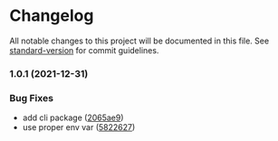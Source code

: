 # Changelog

All notable changes to this project will be documented in this file. See [standard-version](https://github.com/conventional-changelog/standard-version) for commit guidelines.

### 1.0.1 (2021-12-31)


### Bug Fixes

* add cli package ([2065ae9](https://github.com/subgraphs/non-standard-nfts/commit/2065ae931ecd238040df6ad24280f3fd8291be1b))
* use proper env var ([5822627](https://github.com/subgraphs/non-standard-nfts/commit/582262761e7ccff44863f09b2a91123ac6b93913))
